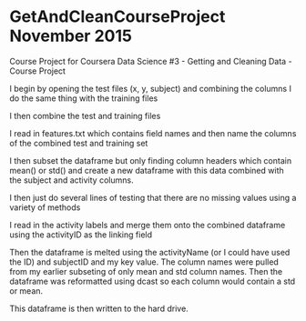 # GetAndCleanCourseProject November 2015
Course Project for Coursera Data Science #3 - Getting and Cleaning Data - Course Project

I begin by opening the test files (x, y, subject) and combining the columns
I do the same thing with the training files

I then combine the test and training files

I read in features.txt which contains field names and then name the columns of the combined test and training set

I then subset the dataframe but only finding column headers which contain mean() or std() and create a new dataframe with this data combined with the subject and activity columns.

I then just do several lines of testing that there are no missing values using a variety of methods

I read in the activity labels and merge them onto the combined dataframe using the activityID as the linking field

Then the dataframe is melted using the activityName (or I could have used the ID) and subjectID and my key value. The column names were pulled from my earlier subseting of only mean and std column names.
Then the dataframe was reformatted using dcast so each column would contain a std or mean.

This dataframe is then written to the hard drive.
